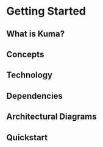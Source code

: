 # Getting Started

## What is Kuma?

## Concepts

## Technology

## Dependencies

## Architectural Diagrams

## Quickstart